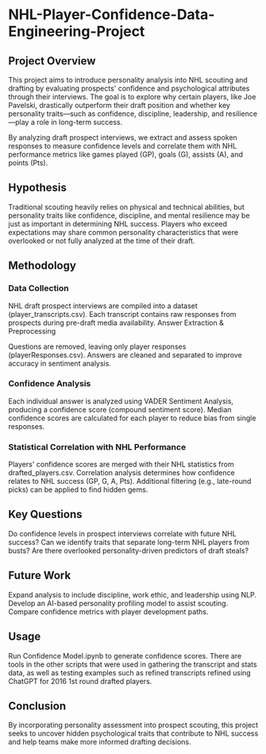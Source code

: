 # NHL-Player-Confidence-Data-Engineering-Project

## Project Overview
This project aims to introduce personality analysis into NHL scouting and drafting by evaluating prospects' confidence and psychological attributes through their interviews. The goal is to explore why certain players, like Joe Pavelski, drastically outperform their draft position and whether key personality traits—such as confidence, discipline, leadership, and resilience—play a role in long-term success.

By analyzing draft prospect interviews, we extract and assess spoken responses to measure confidence levels and correlate them with NHL performance metrics like games played (GP), goals (G), assists (A), and points (Pts).

## Hypothesis
Traditional scouting heavily relies on physical and technical abilities, but personality traits like confidence, discipline, and mental resilience may be just as important in determining NHL success. Players who exceed expectations may share common personality characteristics that were overlooked or not fully analyzed at the time of their draft.

## Methodology
### Data Collection

NHL draft prospect interviews are compiled into a dataset (player_transcripts.csv).
Each transcript contains raw responses from prospects during pre-draft media availability.
Answer Extraction & Preprocessing

Questions are removed, leaving only player responses (playerResponses.csv).
Answers are cleaned and separated to improve accuracy in sentiment analysis.
### Confidence Analysis

Each individual answer is analyzed using VADER Sentiment Analysis, producing a confidence score (compound sentiment score).
Median confidence scores are calculated for each player to reduce bias from single responses.
### Statistical Correlation with NHL Performance

Players' confidence scores are merged with their NHL statistics from drafted_players.csv.
Correlation analysis determines how confidence relates to NHL success (GP, G, A, Pts).
Additional filtering (e.g., late-round picks) can be applied to find hidden gems.
## Key Questions
Do confidence levels in prospect interviews correlate with future NHL success?
Can we identify traits that separate long-term NHL players from busts?
Are there overlooked personality-driven predictors of draft steals?
## Future Work
Expand analysis to include discipline, work ethic, and leadership using NLP.
Develop an AI-based personality profiling model to assist scouting.
Compare confidence metrics with player development paths.
## Usage
Run Confidence Model.ipynb to generate confidence scores.
There are tools in the other scripts that were used in gathering the transcript and stats data, as well as testing examples such as refined transcripts refined using ChatGPT for 2016 1st round drafted players.
## Conclusion
By incorporating personality assessment into prospect scouting, this project seeks to uncover hidden psychological traits that contribute to NHL success and help teams make more informed drafting decisions.
